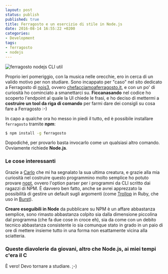```yaml
---
layout: post
status: publish
published: true
title: Ferragosto e un esercizio di stile in Node.js
date: 2016-08-14 16:55:22 +0200
categories:
- Development
tags:
- ferragosto
- nodejs
---
```


![ferragosto nodejs CLI util](http://i68.tinypic.com/1i27bl.png)

Proprio ieri pomeriggio, con la musica nelle orecchie, ero in cerca di un valido motivo per non studiare. Sono incappato per "caso" nel sito dedicato a Ferragosto di [nois3](http://www.nois3.it/), ovvero [chefacciamoaferragosto.it](http://chefacciamoaferragosto.it/), e con un po' di curiosità ho cominciato a smanettarci su. **Ficcanasando** nel codice ho scoperto l'endpoint al quale la UI chiede le frasi, e ho deciso di mettermi a **costruire un tool da riga di comando** per farmi dare dei consigli su cosa fare a Ferragosto :-)

In capo a qualche ora ho messo in piedi il tutto, ed è possibile installare `ferragosto` tramite **npm**:

```bash
$ npm install -g ferragosto
```

Dopodiché, per provarlo basta invocarlo come un qualsiasi altro comando. Ovviamente richiede **Node.js**.

### Le cose interessanti
Grazie a [Carlo](http://carlofrinolli.it/) che mi ha segnalato la sua ultima creatura, e grazie alla mia curiosità nel costruire questo programmino molto semplice ho potuto provare [nopt](https://github.com/npm/nopt), ovvero l'option parser per i programmi da CLI scritto dai ragazzi di NPM. È davvero ben fatto, anche se avrei apprezzato la possibilità di gestire un default sugli argomenti (come [Trollop](https://github.com/ManageIQ/trollop) in Ruby, che uso in [Burst](https://github.com/dottorblaster/burst)).

**Creare eseguibili in Node** da pubblicare su NPM è un affare abbastanza semplice, sono rimasto abbastanza colpito sia dalla dimensione piccolina dal programma (che fa due cose in croce eh), sia da come con un debito tecnico abbastanza consistente io sia comunque stato in grado in un paio di ore di mettere insieme tutto in una forma non esattamente vicina alla sciatteria.

### Queste diavolerie da giovani, altro che Node.js, ai miei tempi c'era il C
È vero! Devo tornare a studiare. ;-)
